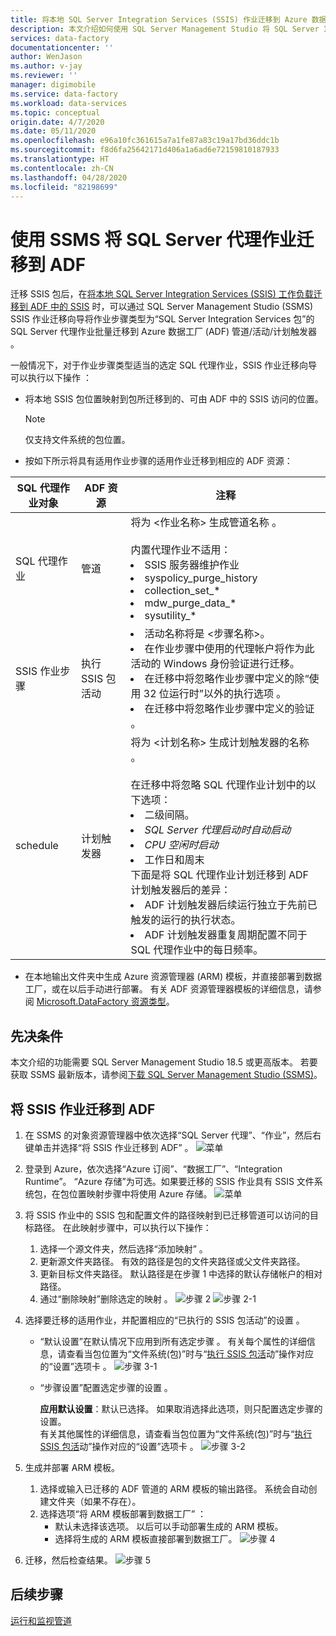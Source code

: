 ```yaml
---
title: 将本地 SQL Server Integration Services (SSIS) 作业迁移到 Azure 数据工厂
description: 本文介绍如何使用 SQL Server Management Studio 将 SQL Server Integration Services (SSIS) 作业迁移到 Azure 数据工厂管道/活动/触发器。
services: data-factory
documentationcenter: ''
author: WenJason
ms.author: v-jay
ms.reviewer: ''
manager: digimobile
ms.service: data-factory
ms.workload: data-services
ms.topic: conceptual
origin.date: 4/7/2020
ms.date: 05/11/2020
ms.openlocfilehash: e96a10fc361615a7a1fe87a83c19a17bd36ddc1b
ms.sourcegitcommit: f8d6fa25642171d406a1a6ad6e72159810187933
ms.translationtype: HT
ms.contentlocale: zh-CN
ms.lasthandoff: 04/28/2020
ms.locfileid: "82198699"
---
```

# <a name="migrate-sql-server-agent-jobs-to-adf-with-ssms"></a>使用 SSMS 将 SQL Server 代理作业迁移到 ADF

迁移 SSIS 包后，在[将本地 SQL Server Integration Services (SSIS) 工作负载迁移到 ADF 中的 SSIS](scenario-ssis-migration-overview.md) 时，可以通过 SQL Server Management Studio (SSMS) SSIS 作业迁移向导将作业步骤类型为“SQL Server Integration Services 包”的 SQL Server 代理作业批量迁移到 Azure 数据工厂 (ADF) 管道/活动/计划触发器  。

一般情况下，对于作业步骤类型适当的选定 SQL 代理作业，SSIS 作业迁移向导可以执行以下操作  ：

- 将本地 SSIS 包位置映射到包所迁移到的、可由 ADF 中的 SSIS 访问的位置。
    > [!NOTE]
    > 仅支持文件系统的包位置。
- 按如下所示将具有适用作业步骤的适用作业迁移到相应的 ADF 资源：

|SQL 代理作业对象  |ADF 资源  |注释|
|---------|---------|---------|
|SQL 代理作业|管道     |将为 \<作业名称> 生成管道名称  。 <br> <br> 内置代理作业不适用： <li> SSIS 服务器维护作业 <li> syspolicy_purge_history <li> collection_set_* <li> mdw_purge_data_* <li> sysutility_*|
|SSIS 作业步骤|执行 SSIS 包活动|<li> 活动名称将是 \<步骤名称>。 <li> 在作业步骤中使用的代理帐户将作为此活动的 Windows 身份验证进行迁移。 <li> 在迁移中将忽略作业步骤中定义的除“使用 32 位运行时”以外的执行选项   。 <li> 在迁移中将忽略作业步骤中定义的验证  。|
|schedule      |计划触发器        |将为 \<计划名称> 生成计划触发器的名称  。 <br> <br> 在迁移中将忽略 SQL 代理作业计划中的以下选项： <li> 二级间隔。 <li> *SQL Server 代理启动时自动启动* <li> *CPU 空闲时启动* <li> 工作日和周末   <time zone> <br> 下面是将 SQL 代理作业计划迁移到 ADF 计划触发器后的差异： <li> ADF 计划触发器后续运行独立于先前已触发的运行的执行状态。 <li> ADF 计划触发器重复周期配置不同于 SQL 代理作业中的每日频率。|

- 在本地输出文件夹中生成 Azure 资源管理器 (ARM) 模板，并直接部署到数据工厂，或在以后手动进行部署。 有关 ADF 资源管理器模板的详细信息，请参阅 [Microsoft.DataFactory 资源类型](https://docs.microsoft.com/azure/templates/microsoft.datafactory/allversions)。

## <a name="prerequisites"></a>先决条件

本文介绍的功能需要 SQL Server Management Studio 18.5 或更高版本。 若要获取 SSMS 最新版本，请参阅[下载 SQL Server Management Studio (SSMS)](https://docs.microsoft.com/sql/ssms/download-sql-server-management-studio-ssms?view=sql-server-ver15)。

## <a name="migrate-ssis-jobs-to-adf"></a>将 SSIS 作业迁移到 ADF

1. 在 SSMS 的对象资源管理器中依次选择“SQL Server 代理”、“作业”，然后右键单击并选择“将 SSIS 作业迁移到 ADF”  。
![菜单](media/how-to-migrate-ssis-job-ssms/menu.png)

1. 登录到 Azure，依次选择“Azure 订阅”、“数据工厂”、“Integration Runtime”。 “Azure 存储”为可选。如果要迁移的 SSIS 作业具有 SSIS 文件系统包，在包位置映射步骤中将使用 Azure 存储。
![菜单](media/how-to-migrate-ssis-job-ssms/step1.png)

1. 将 SSIS 作业中的 SSIS 包和配置文件的路径映射到已迁移管道可以访问的目标路径。 在此映射步骤中，可以执行以下操作：

    1. 选择一个源文件夹，然后选择“添加映射”  。
    1. 更新源文件夹路径。 有效的路径是包的文件夹路径或父文件夹路径。
    1. 更新目标文件夹路径。 默认路径是在步骤 1 中选择的默认存储帐户的相对路径。
    1. 通过“删除映射”删除选定的映射  。
![步骤 2](media/how-to-migrate-ssis-job-ssms/step2.png)
![步骤 2-1](media/how-to-migrate-ssis-job-ssms/step2-1.png)

1. 选择要迁移的适用作业，并配置相应的“已执行的 SSIS 包活动”的设置  。

    - “默认设置”在默认情况下应用到所有选定步骤  。 有关每个属性的详细信息，请查看当包位置为“文件系统(包)”时与“[执行 SSIS 包活](how-to-invoke-ssis-package-ssis-activity.md)动”操作对应的“设置”选项卡   。
    ![步骤 3-1](media/how-to-migrate-ssis-job-ssms/step3-1.png)
    - “步骤设置”配置选定步骤的设置  。
        
        **应用默认设置**：默认已选择。 如果取消选择此选项，则只配置选定步骤的设置。  
        有关其他属性的详细信息，请查看当包位置为“文件系统(包)”时与“[执行 SSIS 包活](how-to-invoke-ssis-package-ssis-activity.md)动”操作对应的“设置”选项卡   。
    ![步骤 3-2](media/how-to-migrate-ssis-job-ssms/step3-2.png)

1. 生成并部署 ARM 模板。
    1. 选择或输入已迁移的 ADF 管道的 ARM 模板的输出路径。 系统会自动创建文件夹（如果不存在）。
    2. 选择选项“将 ARM 模板部署到数据工厂”  ：
        - 默认未选择该选项。 以后可以手动部署生成的 ARM 模板。
        - 选择将生成的 ARM 模板直接部署到数据工厂。
    ![步骤 4](media/how-to-migrate-ssis-job-ssms/step4.png)

1. 迁移，然后检查结果。
![步骤 5](media/how-to-migrate-ssis-job-ssms/step5.png)

## <a name="next-steps"></a>后续步骤

[运行和监视管道](how-to-invoke-ssis-package-ssis-activity.md)
